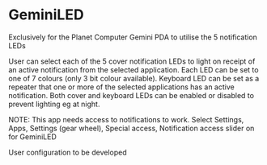 # GeminiLED
Exclusively for the Planet Computer Gemini PDA to utilise the 5 notification LEDs

User can select each of the 5 cover notification LEDs to light on receipt of an active notification from the selected application.  Each LED can be set to one of 7 colours (only 3 bit colour available).  Keyboard LED can be set as a repeater that one or more of the selected applications has an active notification.  Both cover and keyboard LEDs can be enabled or disabled to prevent lighting eg at night.

NOTE: This app needs access to notifications to work.
Select Settings, Apps, Settings (gear wheel), Special access, Notification access slider on for GeminiLED

User configuration to be developed
